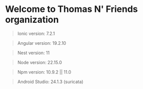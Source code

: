 # Welcome to Thomas N' Friends organization


> Ionic version: 7.2.1

> Angular version: 19.2.10

> Nest version: 11

> Node version: 22.15.0

> Npm version: 10.9.2 || 11.0

> Android Studio: 24.1.3 (suricata)
